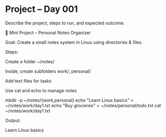 # Project – Day 001

Describe the project, steps to run, and expected outcome.

🚀 Mini Project – Personal Notes Organizer

Goal: Create a small notes system in Linux using directories & files.

Steps:

Create a folder ~/notes/

Inside, create subfolders work/, personal/

Add text files for tasks

Use cat and echo to manage notes



mkdir -p ~/notes/{work,personal}
echo "Learn Linux basics" > ~/notes/work/day1.txt
echo "Buy groceries" > ~/notes/personal/todo.txt
cat ~/notes/work/day1.txt




Output:

Learn Linux basics

